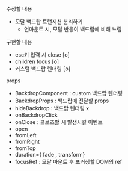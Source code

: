 수정할 내용
- 모달 백드랍 트랜지션 분리하기
    - 언마운트 시, 모달 반응이 백드랍에 비해 느림

구현할 내용
- esc키 입력 시 close [o]
- children focus [o]
- 커스텀 백드랍 렌더링 [o]

props
- BackdropComponent : custom 백드랍 렌더링
- BackdropProps : 백드랍에 전달할 props
- hideBackdrop : 백드랍 렌더링 x
- onBackdropClick
- onClose : 클로즈할 시 발생시킬 이벤트
- open
- fromLeft
- fromRight
- fromTop
- duration={ fade , transform}
- focusRef : 모달 마운트 후 포커싱할 DOM의 ref